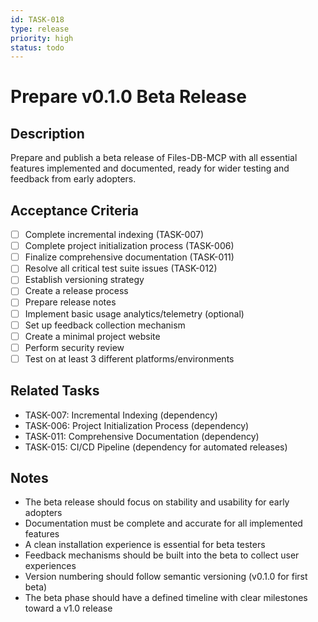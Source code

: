 ```yaml
---
id: TASK-018
type: release
priority: high
status: todo
---
```


# Prepare v0.1.0 Beta Release

## Description
Prepare and publish a beta release of Files-DB-MCP with all essential features implemented and documented, ready for wider testing and feedback from early adopters.

## Acceptance Criteria
- [ ] Complete incremental indexing (TASK-007)
- [ ] Complete project initialization process (TASK-006)
- [ ] Finalize comprehensive documentation (TASK-011)
- [ ] Resolve all critical test suite issues (TASK-012)
- [ ] Establish versioning strategy
- [ ] Create a release process
- [ ] Prepare release notes
- [ ] Implement basic usage analytics/telemetry (optional)
- [ ] Set up feedback collection mechanism
- [ ] Create a minimal project website
- [ ] Perform security review
- [ ] Test on at least 3 different platforms/environments

## Related Tasks
- TASK-007: Incremental Indexing (dependency)
- TASK-006: Project Initialization Process (dependency)
- TASK-011: Comprehensive Documentation (dependency)
- TASK-015: CI/CD Pipeline (dependency for automated releases)

## Notes
- The beta release should focus on stability and usability for early adopters
- Documentation must be complete and accurate for all implemented features
- A clean installation experience is essential for beta testers
- Feedback mechanisms should be built into the beta to collect user experiences
- Version numbering should follow semantic versioning (v0.1.0 for first beta)
- The beta phase should have a defined timeline with clear milestones toward a v1.0 release